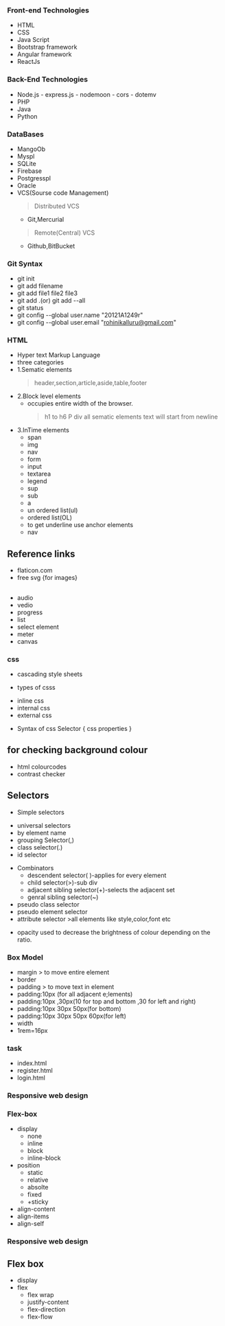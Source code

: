 ### Front-end Technologies


- HTML
- CSS
- Java Script
- Bootstrap framework
- Angular framework
- ReactJs
  

### Back-End Technologies


* Node.js
	   - express.js
	   - nodemoon
	   - cors
	   - dotemv
* PHP
* Java
* Python


### DataBases

- MangoOb
- Myspl
- SQLite
- Firebase
- Postgresspl
- Oracle
- VCS(Sourse code Management)
	> Distributed VCS
	- Git,Mercurial
	> Remote(Central) VCS
	- Github,BitBucket
			 
### Git Syntax

- git init
- git add filename
- git add file1 file2 file3
- git add .(or)  git add --all
- git status
- git config --global user.name "20121A1249r"
- git config --global user.email "rohinikalluru@gmail.com"
 
### HTML

- Hyper text Markup Language
- three categories
- 1.Sematic elements
   > header,section,article,aside,table,footer
- 2.Block level elements
  * occupies entire width of the browser.
    > h1 to h6
	> P
	> div
	> all sematic elements
	>text will start from newline
- 3.InTime elements
  - span
  - img
  - nav
  - form
  - input
  - textarea
  - legend
  - sup
  - sub
  - a 
  - un ordered list(ul)
  - ordered list(OL)
  - to get underline use anchor elements
  - nav
## Reference links
 - flaticon.com
 - free svg {for images}
## 
- audio
- vedio
- progress
- list
- select element
- meter
- canvas
### css
- cascading style sheets
* types of csss
- inline css
- internal css
- external css
* Syntax of css
Selector
{
 css properties 
}
## for checking background colour
- html colourcodes
- contrast checker

## Selectors
+ Simple selectors
- universal selectors
- by element name
- grouping Selector(,)
- class selector(.)
- id selector

+ Combinators
  - descendent selector( )-applies for every element
  - child selector(>)-sub div
  - adjacent sibling selector(+)-selects the adjacent set
  - genral sibling selector(~)
 + pseudo class selector
 + pseudo element selector
 + attribute selector >all elements like style,color,font etc
 * opacity used to decrease the brightness of colour depending on the ratio.


### Box Model
- margin > to move entire element
- border
- padding > to move text in element
- padding:10px (for all adjacent e;lements)
- padding:10px ,30px(10 for top and bottom ,30 for left and right)
- padding:10px 30px 50px(for bottom)
- padding:10px 30px 50px 60px(for left)
- width
- 1rem=16px

### task
- index.html
- register.html
- login.html

### Responsive web design
### Flex-box

- display
   + none
   + inline
   + block
   + inline-block
- position 
  + static
  + relative
  + absolte
  + fixed
  +  +sticky
- align-content
- align-items
- align-self

### Responsive web design
## Flex box
- display
 - flex 
     - flex wrap
     - justify-content
     - flex-direction
     - flex-flow